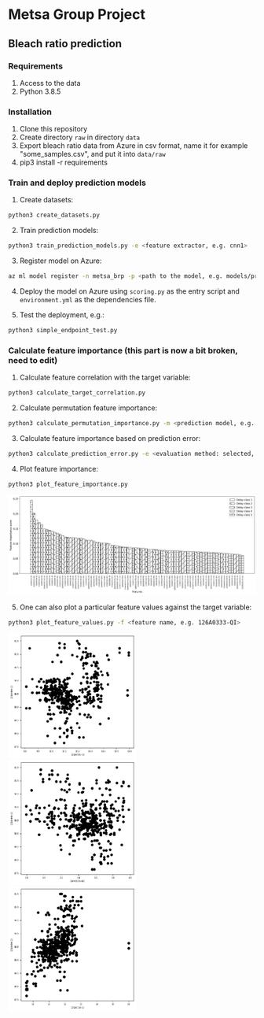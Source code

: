 # Metsa Group Project

## Bleach ratio prediction

### Requirements

1. Access to the data
2. Python 3.8.5

### Installation

1. Clone this repository
2. Create directory ```raw``` in directory ```data```
3. Export bleach ratio data from Azure in csv format, name it for example "some_samples.csv", and put it into ```data/raw```
4. pip3 install -r requirements

### Train and deploy prediction models

1. Create datasets:

```bash
python3 create_datasets.py
```

2. Train prediction models:

```bash
python3 train_prediction_models.py -e <feature extractor, e.g. cnn1>
```

3. Register model on Azure:

```bash
az ml model register -n metsa_brp -p <path to the model, e.g. models/predict_bleach_ratio/production>
```

4. Deploy the model on Azure using ```scoring.py``` as the entry script and ```environment.yml``` as the dependencies file.

5. Test the deployment, e.g.:

```bash
python3 simple_endpoint_test.py
```

### Calculate feature importance (this part is now a bit broken, need to edit)

1. Calculate feature correlation with the target variable:

```bash
python3 calculate_target_correlation.py
```

2. Calculate permutation feature importance:

```bash
python3 calculate_permutation_importance.py -m <prediction model, e.g. cnn> -l <model layer sizes, e.g. 2048 2048>
```

3. Calculate feature importance based on prediction error:

```bash
python3 calculate_prediction_error.py -e <evaluation method: selected, not-selected or permuted> -m <prediction model, e.g. cnn> -l <model layer sizes, e.g. 2048 2048>
```

4. Plot feature importance:

```bash
python3 plot_feature_importance.py
```
<img src="figures/predict_bleach_ratio/features_ranked.png" width="800"/>

5. One can also plot a particular feature values against the target variable:

```bash
python3 plot_feature_values.py -f <feature name, e.g. 126A0333-QI>
```
<img src="figures/predict_bleach_ratio/126A0333-QI_vs_126A0466-QI.png" width="260"/> <img src="figures/predict_bleach_ratio/126A0535-QIC_vs_126A0466-QI.png" width="260"/> <img src="figures/predict_bleach_ratio/126A0118-QI_vs_126A0466-QI.png" width="260"/> 

